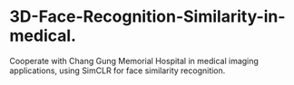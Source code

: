 # 3D-Face-Recognition-Similarity-in-medical.
Cooperate with Chang Gung Memorial Hospital in medical imaging applications, using SimCLR for face similarity recognition.
